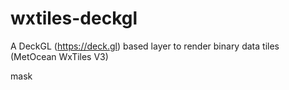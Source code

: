# wxtiles-deckgl

A DeckGL (https://deck.gl) based layer to render binary data tiles (MetOcean WxTiles V3)

mask